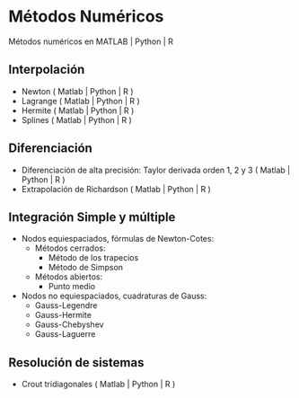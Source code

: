 # Métodos Numéricos

Métodos numéricos en MATLAB | Python | R

## Interpolación

  - Newton ( Matlab | Python | R )
  - Lagrange ( Matlab | Python | R )
  - Hermite ( Matlab | Python | R )
  - Splines ( Matlab | Python | R )

## Diferenciación
  
  - Diferenciación de alta precisión: Taylor derivada orden 1, 2 y 3 ( Matlab | Python | R )
  - Extrapolación de Richardson ( Matlab | Python | R )

## Integración Simple y múltiple

  - Nodos equiespaciados, fórmulas de Newton-Cotes:
    - Métodos cerrados:
      - Método de los trapecios
      - Método de Simpson
    - Métodos abiertos:
      - Punto medio
  - Nodos no equiespaciados, cuadraturas de Gauss:
    - Gauss-Legendre
    - Gauss-Hermite
    - Gauss-Chebyshev
    - Gauss-Laguerre

## Resolución de sistemas

  - Crout tridiagonales ( Matlab | Python | R )
